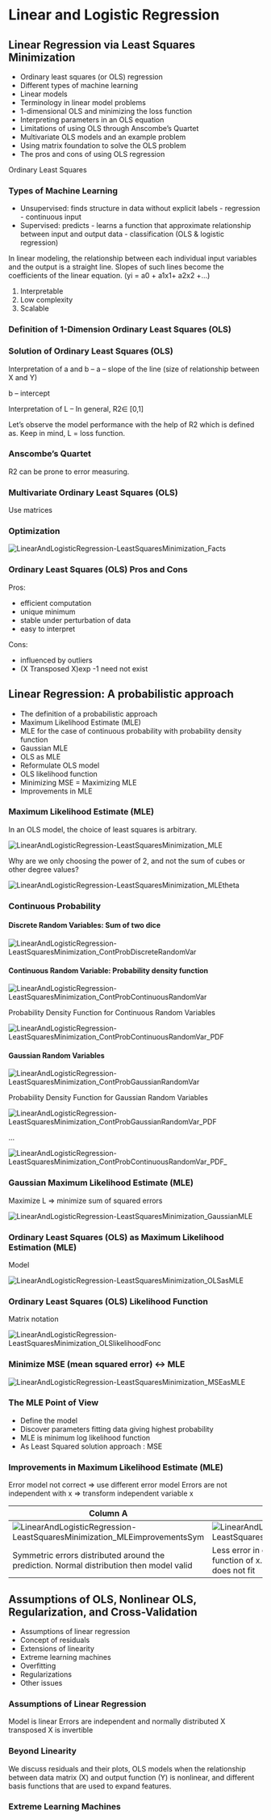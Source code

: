 # Linear and Logistic Regression

## Linear Regression via Least Squares Minimization

* Ordinary least squares (or OLS) regression
* Different types of machine learning
* Linear models
* Terminology in linear model problems
* 1-dimensional OLS and minimizing the loss function
* Interpreting parameters in an OLS equation
* Limitations of using OLS through Anscombe’s Quartet
* Multivariate OLS models and an example problem
* Using matrix foundation to solve the OLS problem
* The pros and cons of using OLS regression

Ordinary Least Squares

### Types of Machine Learning

* Unsupervised: finds structure in data without explicit labels - regression - continuous input
* Supervised: predicts - learns a function that approximate relationship between input and output data - classification (OLS & logistic regression)

In linear modeling, the relationship between each individual input variables and the output is a straight line. Slopes of such lines become the coefficients of the linear equation. (yi = a0 + a1x1+ a2x2 +…)

1. Interpretable
2. Low complexity
3. Scalable

### Definition of 1-Dimension Ordinary Least Squares (OLS)
### Solution of Ordinary Least Squares (OLS)
Interpretation of a and b
–
a – slope of the line (size of relationship between X and Y)

b – intercept

Interpretation of L
–
In general, R2∈ [0,1]

Let’s observe the model performance with the help of R2 which is defined as. Keep in mind, L = loss function. 

### Anscombe’s Quartet

R2 can be prone to error measuring.

### Multivariate Ordinary Least Squares (OLS)

Use matrices

### Optimization

![LinearAndLogisticRegression-LeastSquaresMinimization_Facts](LinearAndLogisticRegression-LeastSquaresMinimization_Facts.png "LeastSquaresMinimization_Facts")

### Ordinary Least Squares (OLS) Pros and Cons

Pros:
* efficient computation
* unique minimum
* stable under perturbation of data
* easy to interpret

Cons:
* influenced by outliers
* (X Transposed X)exp -1 need not exist

## Linear Regression: A probabilistic approach

* The definition of a probabilistic approach
* Maximum Likelihood Estimate (MLE)
* MLE for the case of continuous probability with probability density function
* Gaussian MLE
* OLS as MLE
* Reformulate OLS model
* OLS likelihood function
* Minimizing MSE = Maximizing MLE
* Improvements in MLE

### Maximum Likelihood Estimate (MLE)

In an OLS model, the choice of least squares is arbitrary.

![LinearAndLogisticRegression-LeastSquaresMinimization_MLE](LinearAndLogisticRegression-LeastSquaresMinimization_MLE.png "LeastSquaresMinimization_MLE")

Why are we only choosing the power of 2, and not the sum of cubes or other degree values?

![LinearAndLogisticRegression-LeastSquaresMinimization_MLEtheta](LinearAndLogisticRegression-LeastSquaresMinimization_MLEtheta.png "LeastSquaresMinimization_MLEtheta")

### Continuous Probability

#### Discrete Random Variables: Sum of two dice

![LinearAndLogisticRegression-LeastSquaresMinimization_ContProbDiscreteRandomVar](LinearAndLogisticRegression-LeastSquaresMinimization_ContProbDiscreteRandomVar.png "LeastSquaresMinimization_ContProbDiscreteRandomVar")

#### Continuous Random Variable: Probability density function

![LinearAndLogisticRegression-LeastSquaresMinimization_ContProbContinuousRandomVar](LinearAndLogisticRegression-LeastSquaresMinimization_ContProbContinuousRandomVar.png "LeastSquaresMinimization_ContProbContinuousRandomVar")

Probability Density Function for Continuous Random Variables

![LinearAndLogisticRegression-LeastSquaresMinimization_ContProbContinuousRandomVar_PDF](LinearAndLogisticRegression-LeastSquaresMinimization_ContProbContinuousRandomVar_PDF.png "LeastSquaresMinimization_ContProbContinuousRandomVar_PDF")

#### Gaussian Random Variables

![LinearAndLogisticRegression-LeastSquaresMinimization_ContProbGaussianRandomVar](LinearAndLogisticRegression-LeastSquaresMinimization_ContProbGaussianRandomVar.png "LeastSquaresMinimization_ContProbGaussianRandomVar")

Probability Density Function for Gaussian Random Variables

![LinearAndLogisticRegression-LeastSquaresMinimization_ContProbGaussianRandomVar_PDF](LinearAndLogisticRegression-LeastSquaresMinimization_ContProbGaussianRandomVar_PDF.png "LeastSquaresMinimization_ContProbGaussianRandomVar_PDF")

...

![LinearAndLogisticRegression-LeastSquaresMinimization_ContProbContinuousRandomVar_PDF_](LinearAndLogisticRegression-LeastSquaresMinimization_ContProbContinuousRandomVar_PDF_.png "LeastSquaresMinimization_ContProbContinuousRandomVar_PDF_")

### Gaussian Maximum Likelihood Estimate (MLE)

Maximize L => minimize sum of squared errors

![LinearAndLogisticRegression-LeastSquaresMinimization_GaussianMLE](LinearAndLogisticRegression-LeastSquaresMinimization_GaussianMLE.png "LeastSquaresMinimization_GaussianMLE")

### Ordinary Least Squares (OLS) as Maximum Likelihood Estimation (MLE)

Model

![LinearAndLogisticRegression-LeastSquaresMinimization_OLSasMLE](LinearAndLogisticRegression-LeastSquaresMinimization_OLSasMLE.png "LeastSquaresMinimization_OLSasMLE")

### Ordinary Least Squares (OLS) Likelihood Function

Matrix notation

![LinearAndLogisticRegression-LeastSquaresMinimization_OLSlikelihoodFonc](LinearAndLogisticRegression-LeastSquaresMinimization_OLSlikelihoodFonc.png "LeastSquaresMinimization_OLSlikelihoodFonc")

### Minimize MSE (mean squared error) <-> MLE

![LinearAndLogisticRegression-LeastSquaresMinimization_MSEasMLE](LinearAndLogisticRegression-LeastSquaresMinimization_MSEasMLE.png "LeastSquaresMinimization_MSEasMLE")

### The MLE Point of View

* Define the model
* Discover parameters fitting data giving highest probability
* MLE is minimum log likelihood function
* As Least Squared solution approach : MSE

### Improvements in Maximum Likelihood Estimate (MLE)

Error model not correct => use different error model
Errors are not independent with x => transform independent variable x

Column A | Column B | Column C | Column D
---------|----------|----------|---------
 ![LinearAndLogisticRegression-LeastSquaresMinimization_MLEimprovementsSym](LinearAndLogisticRegression-LeastSquaresMinimization_MLEimprovementsSym.png "LeastSquaresMinimization_MLEimprovementsSym") | ![LinearAndLogisticRegression-LeastSquaresMinimization_MLEimprovementsIndep](LinearAndLogisticRegression-LeastSquaresMinimization_MLEimprovementsIndep.png "LeastSquaresMinimization_MLEimprovementsIndep") | ![LinearAndLogisticRegression-LeastSquaresMinimization_MLEimprovementsOutlier](LinearAndLogisticRegression-LeastSquaresMinimization_MLEimprovementsOutlier.png "LeastSquaresMinimization_MLEimprovementsOutlier") | ![LinearAndLogisticRegression-LeastSquaresMinimization_MLEimprovementsSingle](LinearAndLogisticRegression-LeastSquaresMinimization_MLEimprovementsSingle.png "LeastSquaresMinimization_MLEimprovementsSingle")
 Symmetric errors distributed around the prediction. Normal distribution then model valid | Less error in extremes. It can be modeled as function of x. Errors are not independent of x. MLE does not fit | Errors distributed symmetric but outliers. Ignore outlier or modify the error model | If ignore outlier, a single value of x has many predictions => output independent of input. Not normal, not independent. Model does not fit

## Assumptions of OLS, Nonlinear OLS, Regularization, and Cross-Validation

* Assumptions of linear regression
* Concept of residuals
* Extensions of linearity
* Extreme learning machines
* Overfitting
* Regularizations
* Other issues

### Assumptions of Linear Regression

Model is linear
Errors are independent and normally distributed
X transposed X is invertible

### Beyond Linearity

We discuss residuals and their plots, OLS models when the relationship between data matrix (X) and output function (Y) is nonlinear, and different basis functions that are used to expand features.

### Extreme Learning Machines
